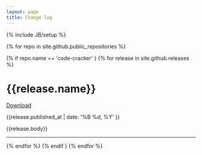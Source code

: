 ```yaml
---
layout: page
title: Change log
---
```

{% include JB/setup %}

{% for repo in site.github.public_repositories %}

(% if repo.name == 'code-cracker' }
{% for release in site.github.releases %}

# {{release.name}}
[Download]({{release.html_url}})

{{release.published_at | date: '%B %d, %Y' }}

{{release.body}}

---

{% endfor %}
{% endif }
{% endfor %}
